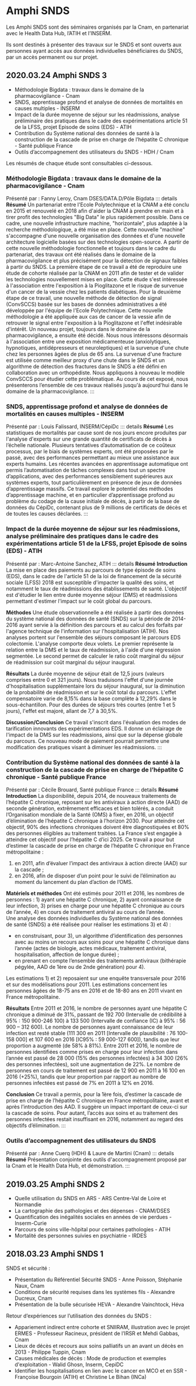 # Amphi SNDS
<!-- SPDX-License-Identifier: MPL-2.0 -->

Les Amphi SNDS sont des séminaires organisés par la Cnam, en partenariat avec le Health Data Hub, l’ATIH et l’INSERM.

Ils sont destinés à présenter des travaux sur le SNDS et sont ouverts aux personnes ayant accès aux données individuelles bénéficiaires du SNDS, par un accès permanent ou sur projet.



## 2020.03.24 Amphi SNDS 3

- Méthodologie Bigdata : travaux dans le domaine de la pharmacovigilance - Cnam
- SNDS, apprentissage profond et analyse de données de mortalités en causes multiples - INSERM
- Impact de la durée moyenne de séjour sur les réadmissions, analyse préliminaire des pratiques dans le cadre des expérimentations article 51 de la LFSS, projet Episode de soins (EDS) - ATIH
- Contribution du Système national des données de santé à la construction de la cascade de prise en charge de l’hépatite C chronique - Santé publique France
- Outils d’accompagnement des utilisateurs du SNDS - HDH / Cnam


Les résumés de chaque étude sont consultables ci-dessous.

### Méthodologie Bigdata : travaux dans le domaine de la pharmacovigilance - Cnam 
Présenté par : Fanny Leroy, Cnam DSES/DATA.D/Pôle Bigdata
::: details **Résumé** 
Un partenariat entre l'Ecole Polytechnique et la CNAM a été conclu en 2015 et renouvelé en 2018 afin d'aider la CNAM à prendre en main et à tirer profit des technologies "Big Data" le plus rapidement possible. 
Dans ce cadre, une nouvelle infrastructure machine, "horizontale", plus adaptée à la recherche méthodologique, a été mise en place. 
Cette nouvelle "machine" s'accompagne d'une nouvelle organisation des données et d'une nouvelle architecture logicielle basées sur des technologies open-source. 
A partir de cette nouvelle méthodologie fonctionnelle et toujours dans le cadre du partenariat, des travaux ont été réalisés dans le domaine de la pharmacovigilance et plus précisément pour la détection de signaux faibles à partir du SNDS. 
La première étape de ce travail a été de reproduire une étude de cohorte réalisée par la CNAM en 2011 afin de tester et de valider les technologies nouvellement mises en place. 
Cette étude s'est intéressée à l'association entre l'exposition à la Pioglitazone et le risque de survenue d'un cancer de la vessie chez les patients diabétiques. 
Pour la deuxième étape de ce travail, une nouvelle méthode de détection de signal (ConvSCCS) basée sur les bases de données administratives a été développée par l'équipe de l'Ecole Polytechnique. 
Cette nouvelle méthodologie a été appliquée aux cas de cancer de la vessie afin de retrouver le signal entre l'exposition à la Pioglitazone et l'effet indésirable d'intérêt. 
Un nouveau projet, toujours dans le domaine de la pharmacovigilance, a ensuite été décidé. 
Nous nous intéressons désormais à l'association entre une exposition médicamenteuse (anxiolytiques, hypnotiques, antidépresseurs et neuroleptiques) et la survenue d'une chute chez les personnes âgées de plus de 65 ans. 
La survenue d'une fracture est utilisée comme meilleur proxy d'une chute dans le SNDS et un algorithme de détection des fractures dans le SNDS a été défini en collaboration avec un orthopédiste. 
Nous appliquons à nouveau le modèle ConvSCCS pour étudier cette problématique. 
Au cours de cet exposé, nous présenterons l’ensemble de ces travaux réalisés jusqu'à aujourd'hui dans le domaine de la pharmacovigilance.
:::


### SNDS, apprentissage profond et analyse de données de mortalités en causes multiples - INSERM
Présenté par : Louis Falissard, INSERM/CépiDc
::: details **Résumé**
Les statistiques de mortalités par cause sont de nos jours encore produites par l'analyse d'experts sur une grande quantité de certificats de décès à l’échelle nationale. 
Plusieurs tentatives d’automatisation de ce coûteux processus, par le biais de systèmes experts, ont été proposées par le passé, avec des performances permettant au mieux une assistance aux experts humains. 
Les récentes avancées en apprentissage automatique ont permis l’automatisation de tâches complexes dans tout un spectre d’applications, avec des performances sensiblement supérieures aux systèmes experts, tout particulièrement en présence de jeux de données d’apprentissage massifs. 
Ce travail explore le potentiel des méthodes d’apprentissage machine, et en particulier d’apprentissage profond au problème du codage de la cause initiale de décès, à partir de la base de données du CépiDc, contenant plus de 9 millions de certificats de décès et de toutes les causes déclarées.
:::

### Impact de la durée moyenne de séjour sur les réadmissions, analyse préliminaire des pratiques dans le cadre des expérimentations article 51 de la LFSS, projet Episode de soins (EDS) - ATIH
Présenté par : Marc-Antoine Sanchez, ATIH
::: details **Résumé** 
**Introduction** La mise en place des paiements au parcours de type épisode de soins (EDS), dans le cadre de l'article 51 de la loi de financement de la sécurité sociale (LFSS) 2018 est susceptible d'impacter la qualité des soins, et notamment le taux de réadmissions des établissements de santé. 
L'objectif est d'étudier le lien entre durée moyenne séjour (DMS) et réadmissions permettant d'estimer l'impact sur le coût global du parcours.
 
**Méthodes** Une étude observationnelle a été réalisée à partir des données du système national des données de santé (SNDS) sur la période de 2014-2016 ayant servie à la définition des parcours et au calcul des forfaits par l'agence technique de l'information sur l'hospitalisation (ATIH). 
Nos analyses portent sur l'ensemble des séjours composant le parcours EDS colectomie. 
L'analyse comporte deux volets. 
Le premier représente la relation entre la DMS et le taux de réadmission, à l'aide d'une régression segmentée. 
Le second permet de calculer le ratio coût marginal du séjour de réadmission sur coût marginal du séjour inaugural.
 
**Résultats** La durée moyenne de séjour était de 12,5 jours (valeurs comprises entre 0 et 321 jours). 
Nous traduisons l'effet d'une journée d'hospitalisation supplémentaire lors du séjour inaugural, sur la diminution de la probabilité de réadmission et sur le coût total du parcours. 
L'effet compensatoire varie de 8,15% dans la base complète à 12,29% dans le sous-échantillon. 
Pour des durées de séjours très courtes (entre 1 et 5 jours), l'effet est majoré, allant de 7,7 à 30,5%.
 
**Discussion/Conclusion** Ce travail s'inscrit dans l'évaluation des modes de tarification innovants des expérimentations EDS. 
Il donne un éclairage de l'impact de la DMS sur les réadmissions, ainsi que sur la dépense globale du parcours. 
Ce nouveau mode de paiement pourrait permettre une modification des pratiques visant à diminuer les réadmissions.
:::

### Contribution du Système national des données de santé à la construction de la cascade de prise en charge de l’hépatite C chronique - Santé publique France
Présenté par : Cécile Brouard, Santé publique France
::: details **Résumé** 
**Introduction** La disponibilité, depuis 2014, de nouveaux traitements de l’hépatite C chronique, reposant sur les antiviraux à action directe (AAD) de seconde génération, extrêmement efficaces et bien tolérés, a conduit l’Organisation mondiale de la Santé (OMS) à fixer, en 2016, un objectif d’élimination de l’hépatite C chronique à l’horizon 2030. 
Pour atteindre cet objectif, 90% des infections chroniques doivent être diagnostiquées et 80% des personnes éligibles au traitement traitées. 
La France s’est engagée à atteindre cet objectif pour l’hépatite C d’ici 2025. 
Ce travail a pour but d’estimer la cascade de prise en charge de l’hépatite C chronique en France métropolitaine : 
1) en 2011, afin d’évaluer l’impact des antiviraux à action directe (AAD) sur la cascade ; 
2) en 2016, afin de disposer d’un point pour le suivi de l’élimination au moment du lancement du plan d’action de l’OMS.

**Matériels et méthodes** Ont été estimés pour 2011 et 2016, les nombres de personnes : 1) ayant une hépatite C chronique, 2) ayant connaissance de leur infection, 3) prises en charge pour une hépatite C chronique au cours de l’année, 4) en cours de traitement antiviral au cours de l’année.  
Une analyse des données individuelles du Système national des données de santé (SNDS) a été réalisée pour réaliser les estimations 3) et 4) : 
- en construisant, pour 3), un algorithme d’identification des personnes avec au moins un recours aux soins pour une hépatite C chronique dans l’année (actes de biologie, actes médicaux, traitement antiviral, hospitalisation, affection de longue durée) ; 
- en prenant en compte l’ensemble des traitements antiviraux (bithérapie pégylée, AAD de 1ère ou de 2nde génération) pour 4).


Les estimations 1) et 2) reposaient sur une enquête transversale pour 2016 et sur des modélisations pour 2011.
Les estimations concernent les personnes âgées de 18-75 ans en 2016 et de 18-80 ans en 2011 vivant en France métropolitaine.

**Résultats** Entre 2011 et 2016, le nombre de personnes ayant une hépatite C chronique a diminué de 31%, passant de 192 700 (Intervalle de crédibilité à 95% : 150 900-246 100) à 133 500 (Intervalle de confiance (IC) à 95% : 56 900 – 312 600). 
Le nombre de personnes ayant connaissance de leur infection est resté stable (111 300 en 2011 [Intervalle de plausibilité : 76 100-158 000] et 107 600 en 2016 [IC95% : 59 000-127 600]), tandis que leur proportion a augmenté (de 58% à 81%). 
Entre 2011 et 2016, le nombre de personnes identifiées comme prises en charge pour leur infection dans l’année est passé de 28 000 (15% des personnes infectées) à 34 300 (26% des personnes infectées), soit une augmentation de 22%. 
Le nombre de personnes en cours de traitement est passé de 12 900 en 2011 à 16 100 en 2016 (+25%), tandis que leur proportion par rapport au nombre de personnes infectées est passé de 7% en 2011 à 12% en 2016.

**Conclusion** Ce travail a permis, pour la 1ère fois, d’estimer la cascade de prise en charge de l’hépatite C chronique en France métropolitaine, avant et après l’introduction des AAD. 
Il suggère un impact important de ceux-ci sur la cascade de soins. 
Pour autant, l’accès aux soins et au traitement des personnes infectées restait insuffisant en 2016, notamment au regard des objectifs d’élimination.
:::


###  Outils d’accompagnement des utilisateurs du SNDS
Présenté par : Anne Cuerq (HDH) & Laure de Martini (Cnam)
::: details **Résumé** 
Présentation conjointe des outils d'accompagnement proposé par la Cnam et le Health Data Hub, et démonstration.
::: 


## 2019.03.25 Amphi SNDS 2
-	Quelle utilisation du SNDS en ARS - ARS Centre-Val de Loire et Normandie
-	La cartographie des pathologies et des dépenses - CNAM/DSES
-	Quantification des inégalités sociales en années de vie perdues - Inserm-Curie
-	Parcours de soins ville-hôpital pour certaines pathologies - ATIH
-	Mortalité des personnes suivies en psychiatrie - IRDES


## 2018.03.23 Amphi SNDS 1

SNDS et sécurité :

- Présentation du Référentiel Sécurité SNDS -  Anne Poisson, Stéphanie Naux, Cnam
- Conditions de sécurité requises dans les systèmes fils -  Alexandre Ducreux, Cnam
- Présentation de la bulle sécurisée HEVA - Alexandre Vainchtock, Héva

Retour d’expériences sur l’utilisation des données du SNDS :

- Appariement indirect entre cohorte et SNIIRAM, illustration avec le projet ERMES - Professeur Racineux, président de l’IRSR et Mehdi Gabbas, Cnam 
- Lieux de décès et recours aux soins palliatifs un an avant un décès en 2013 -   Philippe Tuppin, Cnam
- Causes médicales de décès : Mode de production et exemples d'exploitation - Walid Ghosn, Inserm, CepiDC
- Identifier les hospitalisations en lien avec le cancer en MCO et en SSR - Françoise Bourgoin (ATIH) et Christine Le Bihan (INCa)

